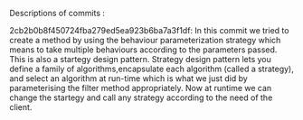 Descriptions of commits :

2cb2b0b8f450724fba279ed5ea923b6ba7a3f1df: In this commit we tried to create a method by using the behaviour parameterization strategy which means to take multiple behaviours according to the parameters passed. This is also a startegy design pattern. Strategy design pattern lets you define a family of algorithms,encapsulate each algorithm (called a strategy), and select an algorithm at run-time which is what we just did by parameterising the filter method appropriately. Now at runtime we can change the startegy and call any strategy according to the need of the client.
